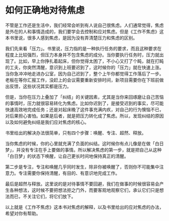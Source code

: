 # 如何正确地对待焦虑

不管是工作还是生活中，我们经常会听到有人说自己很焦虑。人们通常觉得，焦虑是外在的人和事情造成的，我们要学会去控制和应对焦虑。但是《工作不焦虑》这本书里说，很多人感到焦虑，是因为没有弄清楚压力和焦虑的区别。

我们先来看「压力」。书里说，压力指的是一种执行任务的要求，而且这种要求在程度上比较强烈，但压力本身并不包含焦虑的成分。当你要执行任务时，压力就出现了。比如，早上你挣扎着起床，但你觉得太困了，不小心又打了个盹，就在打盹的工夫，你突然清醒，意识到上班要迟到了，这时候你的「压力」就在快速上涨。当你急冲冲地走进办公室，因为自己迟到了，整个上午你都觉得工作落后了一步。老板在等你汇报工作，没赶上的会议需要重新安排时间，新项目需要你在下班前做出反馈，这些状况其实都是压力。

但是，当你在压力上叠加了「纠结」的关键因素，尤其是当你来回琢磨让自己苦恼的事情时，压力就很容易转化为焦虑。比如你迟到了，是接受迟到的事实，尽可能快速高效地完成任务；还是对起床晚了这件事充满内疚，对自己的行为懊恼不已，对后果担心害怕。如果是后者，就是把压力转化成了焦虑。所以，发现纠结的原因以及如何避免纠结是我们应对焦虑的核心。

书里给出的解决办法很简单，只有四个步骤：唤醒、专注、超然、释放。

当你焦虑的时候，你的心里就充满了负面的纠结。这时候你有点儿像是在做「白日梦」，并没有专注在手上要做的事情。所以解决焦虑的第一步，就是把自己从这种「白日梦」的状态下唤醒，让自己更长时间地保持真正的清醒。

第二步是专注，专注和唤醒几乎同时发生，除非你被唤醒了，否则你不可能集中注意力。专注需要你保持清醒，有目的、有意识地完成工作。

最后是超然与释放。这里说的是对待事情不要回避，我们在做事的时候很容易会产生各种想法，这时候不要把想法拒之门外，而要客观地观察它们，承认它们只是想法而已，不关注它们，将它们放下。

以上就是《工作不焦虑》这本书对焦虑的解释，以及书里给出的应对焦虑的办法，希望对你有帮助。
